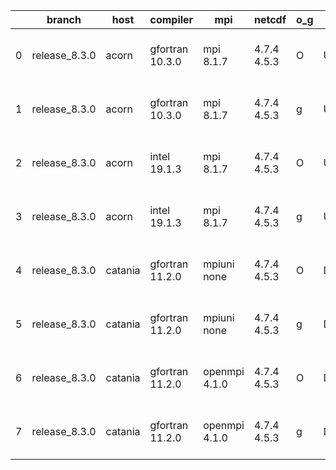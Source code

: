 |    | branch        | host    | compiler        | mpi           | netcdf      | o_g   | os     | build   | u_pass   | u_fail   | s_pass   | s_fail   | e_pass   | e_fail   |   nuopc_pass |   nuopc_fail | artifacts_hash                                                                                                                                                   | modified                  |
|----|---------------|---------|-----------------|---------------|-------------|-------|--------|---------|----------|----------|----------|----------|----------|----------|--------------|--------------|------------------------------------------------------------------------------------------------------------------------------------------------------------------|---------------------------|
|  0 | release_8.3.0 | acorn   | gfortran 10.3.0 | mpi 8.1.7     | 4.7.4 4.5.3 | O     | Unicos | fail    | fail     | fail     | fail     | fail     | fail     | fail     |            0 |           50 | [artifacts](https://github.com/esmf-org/esmf-test-artifacts/tree/83a7b8926abd2eb0c0d76aff5d0189655f1a0cc7/release_8.3.0/acorn/gfortran/10.3.0/O/mpi/8.1.7)       | 2022-06-01 01:23:10 +0000 |
|  1 | release_8.3.0 | acorn   | gfortran 10.3.0 | mpi 8.1.7     | 4.7.4 4.5.3 | g     | Unicos | fail    | fail     | fail     | fail     | fail     | fail     | fail     |            0 |           50 | [artifacts](https://github.com/esmf-org/esmf-test-artifacts/tree/de54453d09b0d2aa05a742e052e4a635b606f8f1/release_8.3.0/acorn/gfortran/10.3.0/g/mpi/8.1.7)       | 2022-06-01 01:24:42 +0000 |
|  2 | release_8.3.0 | acorn   | intel 19.1.3    | mpi 8.1.7     | 4.7.4 4.5.3 | O     | Unicos | pass    | 13665    | 0        | 49       | 0        | 80       | 0        |           50 |            0 | [artifacts](https://github.com/esmf-org/esmf-test-artifacts/tree/825dabb4d2905ef7a114964e156d902da48fb2e5/release_8.3.0/acorn/intel/19.1.3/O/mpi/8.1.7)          | 2022-06-01 01:50:52 +0000 |
|  3 | release_8.3.0 | acorn   | intel 19.1.3    | mpi 8.1.7     | 4.7.4 4.5.3 | g     | Unicos | pass    | 13665    | 0        | 49       | 0        | 80       | 0        |           50 |            0 | [artifacts](https://github.com/esmf-org/esmf-test-artifacts/tree/1c3819f7e0defd78bdd697d33584611d9c4bcd1c/release_8.3.0/acorn/intel/19.1.3/g/mpi/8.1.7)          | 2022-06-01 01:51:22 +0000 |
|  4 | release_8.3.0 | catania | gfortran 11.2.0 | mpiuni none   | 4.7.4 4.5.3 | O     | Darwin | pass    | 12142    | 0        | 8        | 0        | 43       | 0        |            0 |           50 | [artifacts](https://github.com/esmf-org/esmf-test-artifacts/tree/24a975c9b56b5164dd6fc7b80edfc2ecc708b2dc/release_8.3.0/catania/gfortran/11.2.0/O/mpiuni/none)   | 2022-06-01 09:55:32 -0600 |
|  5 | release_8.3.0 | catania | gfortran 11.2.0 | mpiuni none   | 4.7.4 4.5.3 | g     | Darwin | pass    | 12142    | 0        | 8        | 0        | 43       | 0        |            0 |           50 | [artifacts](https://github.com/esmf-org/esmf-test-artifacts/tree/601839ab7492d8b987db57b291c0c084b4ae2ea5/release_8.3.0/catania/gfortran/11.2.0/g/mpiuni/none)   | 2022-06-01 12:43:04 -0600 |
|  6 | release_8.3.0 | catania | gfortran 11.2.0 | openmpi 4.1.0 | 4.7.4 4.5.3 | O     | Darwin | pass    | 13656    | 9        | 49       | 0        | 80       | 0        |           45 |            5 | [artifacts](https://github.com/esmf-org/esmf-test-artifacts/tree/a2ad938489fbcdb9c2b8b2dd2edc3bb04b969192/release_8.3.0/catania/gfortran/11.2.0/O/openmpi/4.1.0) | 2022-06-01 08:47:14 -0600 |
|  7 | release_8.3.0 | catania | gfortran 11.2.0 | openmpi 4.1.0 | 4.7.4 4.5.3 | g     | Darwin | pass    | 13656    | 9        | 49       | 0        | 80       | 0        |           45 |            5 | [artifacts](https://github.com/esmf-org/esmf-test-artifacts/tree/795023c2165f591cabcfd179609e1cbc3e7b1bce/release_8.3.0/catania/gfortran/11.2.0/g/openmpi/4.1.0) | 2022-06-01 11:24:30 -0600 |